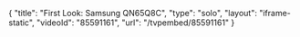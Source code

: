 {
    "title": "First Look: Samsung QN65Q8C",
    "type": "solo",
    "layout": "iframe-static",
    "videoId": "85591161",
    "url": "\/tvpembed\/85591161"
}